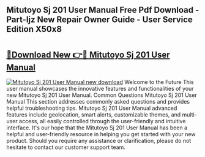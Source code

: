 ## Mitutoyo Sj 201 User Manual Free Pdf Download - Part-Ijz New Repair Owner Guide - User Service Edition X50x8

# <h2><a href="http://bc8223.oget.top/?id=Mitutoyo+Sj+201+User+Manual">🔗Download New 👉🔴 Mitutoyo Sj 201 User Manual</a></h2>

[![Mitutoyo Sj 201 User Manual new download](https://i.imgur.com/5g1atiW.png)](http://bc8223.oget.top/?id=Mitutoyo+Sj+201+User+Manual)
Welcome to the Future This user manual showcases the innovative features and functionalities of your new Mitutoyo Sj 201 User Manual. Common Questions Mitutoyo Sj 201 User Manual This section addresses commonly asked questions and provides helpful troubleshooting tips. Mitutoyo Sj 201 User Manual advanced features include geolocation, smart alerts, customizable themes, and multi-user access, all easily controlled through the user-friendly and intuitive interface. It's our hope that the Mitutoyo Sj 201 User Manual has been a helpful and user-friendly resource in helping you get started with your new product. Should you require any assistance or clarification, please do not hesitate to contact our customer support team.
